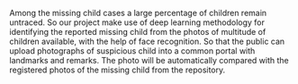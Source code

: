 
Among the missing child cases a large percentage of children remain untraced. So our
project make use of deep learning methodology for identifying the reported missing child
from the photos of multitude of children available, with the help of face recognition. So
that the public can upload photographs of suspicious child into a common portal with
landmarks and remarks. The photo will be automatically compared with the registered
photos of the missing child from the repository.
